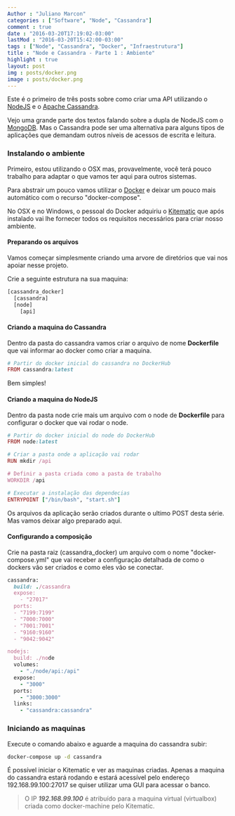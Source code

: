 ```yaml
---
Author : "Juliano Marcon"
categories : ["Software", "Node", "Cassandra"]
comment : true
date : "2016-03-20T17:19:02-03:00"
lastMod : "2016-03-20T15:42:00-03:00"
tags : ["Node", "Cassandra", "Docker", "Infraestrutura"]
title : "Node e Cassandra - Parte 1 : Ambiente"
highlight : true
layout: post
img : posts/docker.png
image : posts/docker.png
---
```


Este é o primeiro de três posts sobre como criar uma API utilizando o
[NodeJS](https://nodejs.org) e o [Apache Cassandra](https://cassandra.apache.org).

Vejo uma grande parte dos textos falando sobre a dupla de NodeJS com o
[MongoDB](https://www.mongodb.org). Mas o Cassandra pode ser uma alternativa para
alguns tipos de aplicações que demandam outros níveis de acessos de escrita e
leitura.
<!--more-->

### Instalando o ambiente

Primeiro, estou utilizando o OSX mas, provavelmente, você terá pouco trabalho
para adaptar o que vamos ter aqui para outros sistemas.

Para abstrair um pouco vamos utilizar o [Docker](https://www.docker.com) e deixar
um pouco mais automático com o recurso "docker-compose".

No OSX e no Windows, o pessoal do Docker adquiriu o
[Kitematic](https://www.kitematic.com) que após instalado vai lhe fornecer
todos os requisitos necessários para criar nosso ambiente.

#### Preparando os arquivos

Vamos começar simplesmente criando uma arvore de diretórios que vai nos apoiar
nesse projeto.

Crie a seguinte estrutura na sua maquina:

~~~javascript
[cassandra_docker]
  [cassandra]
  [node]
    [api]
~~~

#### Criando a maquina do Cassandra

Dentro da pasta do cassandra vamos criar o arquivo de nome **Dockerfile** que vai
informar ao docker como criar a maquina.

```ruby
# Partir do docker inicial do cassandra no DockerHub
FROM cassandra:latest
```

Bem simples!

#### Criando a maquina do NodeJS

Dentro da pasta node crie mais um arquivo com o node de **Dockerfile** para
configurar o docker que vai rodar o node.

~~~ruby
# Partir do docker inicial do node do DockerHub
FROM node:latest

# Criar a pasta onde a aplicação vai rodar
RUN mkdir /api

# Definir a pasta criada como a pasta de trabalho
WORKDIR /api

# Executar a instalação das dependecias
ENTRYPOINT ["/bin/bash", "start.sh"]
~~~

Os arquivos da aplicação serão criados durante o ultimo POST desta série. Mas vamos
deixar algo preparado aqui.

#### Configurando a composição

Crie na pasta raiz (cassandra_docker) um arquivo com o nome "docker-compose.yml"
que vai receber a configuração detalhada de como o dockers vão ser criados e
como eles vão se conectar.

~~~ruby
cassandra:
  build: ./cassandra
  expose:
    - "27017"
  ports:
  - "7199:7199"
  - "7000:7000"
  - "7001:7001"
  - "9160:9160"
  - "9042:9042"

nodejs:
  build: ./node
  volumes:
    - "./node/api:/api"
  expose:
    - "3000"
  ports:
    - "3000:3000"
  links:
    - "cassandra:cassandra"
~~~

### Iniciando as maquinas

Execute o comando abaixo e aguarde a maquina do cassandra subir:

~~~bash
docker-compose up -d cassandra
~~~

É possível iniciar o Kitematic e ver as maquinas criadas. Apenas a maquina do
cassandra estará rodando e estará acessível pelo endereço 192.168.99.100:27017 se
quiser utilizar uma GUI para acessar o banco.

> O IP ***192.168.99.100*** é atribuído para a maquina virtual (virtualbox) criada como
docker-machine pelo Kitematic.

